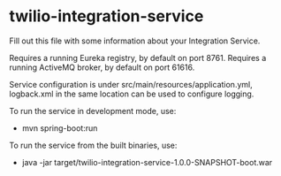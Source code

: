 # twilio-integration-service

Fill out this file with some information about your Integration Service.

Requires a running Eureka registry, by default on port 8761.
Requires a running ActiveMQ broker, by default on port 61616.

Service configuration is under src/main/resources/application.yml, logback.xml in the same location can be used to configure logging.

To run the service in development mode, use:
- mvn spring-boot:run

To run the service from the built binaries, use:
- java -jar target/twilio-integration-service-1.0.0-SNAPSHOT-boot.war
